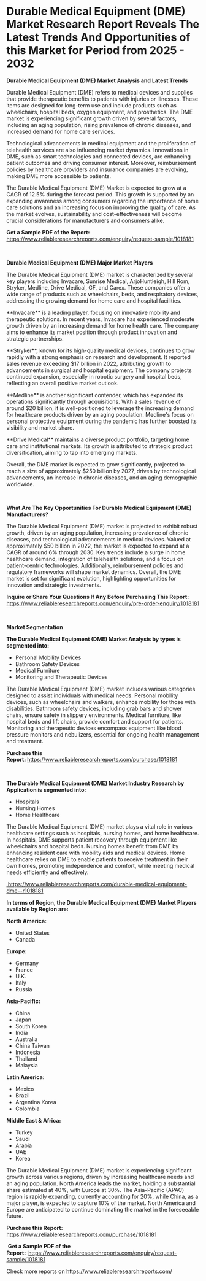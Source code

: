 <p><h1>Durable Medical Equipment (DME) Market Research Report Reveals The Latest Trends And Opportunities of this Market for Period from 2025 - 2032</h1></p><p><strong>Durable Medical Equipment (DME) Market Analysis and Latest Trends</strong></p>
<p><p>Durable Medical Equipment (DME) refers to medical devices and supplies that provide therapeutic benefits to patients with injuries or illnesses. These items are designed for long-term use and include products such as wheelchairs, hospital beds, oxygen equipment, and prosthetics. The DME market is experiencing significant growth driven by several factors, including an aging population, rising prevalence of chronic diseases, and increased demand for home care services.</p><p>Technological advancements in medical equipment and the proliferation of telehealth services are also influencing market dynamics. Innovations in DME, such as smart technologies and connected devices, are enhancing patient outcomes and driving consumer interest. Moreover, reimbursement policies by healthcare providers and insurance companies are evolving, making DME more accessible to patients.</p><p>The Durable Medical Equipment (DME) Market is expected to grow at a CAGR of 12.5% during the forecast period. This growth is supported by an expanding awareness among consumers regarding the importance of home care solutions and an increasing focus on improving the quality of care. As the market evolves, sustainability and cost-effectiveness will become crucial considerations for manufacturers and consumers alike.</p></p>
<p><strong>Get a Sample PDF of the Report:&nbsp;</strong> <a href="https://www.reliableresearchreports.com/enquiry/request-sample/1018181?utm_campaign=3355&utm_medium=2&utm_source=Github&utm_content=ia&utm_term=21032025&utm_id=durable-medical-equipment-dme">https://www.reliableresearchreports.com/enquiry/request-sample/1018181</a></p>
<p>&nbsp;</p>
<p><strong>Durable Medical Equipment (DME) Major Market Players</strong></p>
<p><p>The Durable Medical Equipment (DME) market is characterized by several key players including Invacare, Sunrise Medical, ArjoHuntleigh, Hill Rom, Stryker, Medline, Drive Medical, GF, and Carex. These companies offer a wide range of products such as wheelchairs, beds, and respiratory devices, addressing the growing demand for home care and hospital facilities.</p><p>**Invacare** is a leading player, focusing on innovative mobility and therapeutic solutions. In recent years, Invacare has experienced moderate growth driven by an increasing demand for home health care. The company aims to enhance its market position through product innovation and strategic partnerships.</p><p>**Stryker**, known for its high-quality medical devices, continues to grow rapidly with a strong emphasis on research and development. It reported sales revenue exceeding $17 billion in 2022, attributing growth to advancements in surgical and hospital equipment. The company projects continued expansion, especially in robotic surgery and hospital beds, reflecting an overall positive market outlook.</p><p>**Medline** is another significant contender, which has expanded its operations significantly through acquisitions. With a sales revenue of around $20 billion, it is well-positioned to leverage the increasing demand for healthcare products driven by an aging population. Medline's focus on personal protective equipment during the pandemic has further boosted its visibility and market share.</p><p>**Drive Medical** maintains a diverse product portfolio, targeting home care and institutional markets. Its growth is attributed to strategic product diversification, aiming to tap into emerging markets.</p><p>Overall, the DME market is expected to grow significantly, projected to reach a size of approximately $250 billion by 2027, driven by technological advancements, an increase in chronic diseases, and an aging demographic worldwide.</p></p>
<p>&nbsp;</p>
<p><strong>What Are The Key Opportunities For Durable Medical Equipment (DME) Manufacturers?</strong></p>
<p><p>The Durable Medical Equipment (DME) market is projected to exhibit robust growth, driven by an aging population, increasing prevalence of chronic diseases, and technological advancements in medical devices. Valued at approximately $50 billion in 2022, the market is expected to expand at a CAGR of around 6% through 2030. Key trends include a surge in home healthcare demand, integration of telehealth solutions, and a focus on patient-centric technologies. Additionally, reimbursement policies and regulatory frameworks will shape market dynamics. Overall, the DME market is set for significant evolution, highlighting opportunities for innovation and strategic investments.</p></p>
<p><strong>Inquire or Share Your Questions If Any Before Purchasing This Report:</strong> <a href="https://www.reliableresearchreports.com/enquiry/pre-order-enquiry/1018181?utm_campaign=3355&utm_medium=2&utm_source=Github&utm_content=ia&utm_term=21032025&utm_id=durable-medical-equipment-dme">https://www.reliableresearchreports.com/enquiry/pre-order-enquiry/1018181</a></p>
<p>&nbsp;</p>
<p><strong>Market Segmentation</strong></p>
<p><strong>The Durable Medical Equipment (DME) Market Analysis by types is segmented into:</strong></p>
<p><ul><li>Personal Mobility Devices</li><li>Bathroom Safety Devices</li><li>Medical Furniture</li><li>Monitoring and Therapeutic Devices</li></ul></p>
<p><p>The Durable Medical Equipment (DME) market includes various categories designed to assist individuals with medical needs. Personal mobility devices, such as wheelchairs and walkers, enhance mobility for those with disabilities. Bathroom safety devices, including grab bars and shower chairs, ensure safety in slippery environments. Medical furniture, like hospital beds and lift chairs, provide comfort and support for patients. Monitoring and therapeutic devices encompass equipment like blood pressure monitors and nebulizers, essential for ongoing health management and treatment.</p></p>
<p><strong>Purchase this Report:&nbsp;</strong><a href="https://www.reliableresearchreports.com/purchase/1018181?utm_campaign=3355&utm_medium=2&utm_source=Github&utm_content=ia&utm_term=21032025&utm_id=durable-medical-equipment-dme">https://www.reliableresearchreports.com/purchase/1018181</a></p>
<p>&nbsp;</p>
<p><strong>The Durable Medical Equipment (DME) Market Industry Research by Application is segmented into:</strong></p>
<p><ul><li>Hospitals</li><li>Nursing Homes</li><li>Home Healthcare</li></ul></p>
<p><p>The Durable Medical Equipment (DME) market plays a vital role in various healthcare settings such as hospitals, nursing homes, and home healthcare. In hospitals, DME supports patient recovery through equipment like wheelchairs and hospital beds. Nursing homes benefit from DME by enhancing resident care with mobility aids and medical devices. Home healthcare relies on DME to enable patients to receive treatment in their own homes, promoting independence and comfort, while meeting medical needs efficiently and effectively.</p></p>
<p><a href="https://www.reliableresearchreports.com/durable-medical-equipment-dme--r1018181?utm_campaign=3355&utm_medium=2&utm_source=Github&utm_content=ia&utm_term=21032025&utm_id=durable-medical-equipment-dme">&nbsp;https://www.reliableresearchreports.com/durable-medical-equipment-dme--r1018181</a></p>
<p><strong>In terms of Region, the Durable Medical Equipment (DME) Market Players available by Region are:</strong></p>
<p>
    <p> <strong> North America: </strong>
        <ul>
            <li>United States</li>
            <li>Canada</li>
        </ul>
        </p> 
    <p> <strong> Europe: </strong>
        <ul>
            <li>Germany</li>
            <li>France</li>
            <li>U.K.</li>
            <li>Italy</li>
            <li>Russia</li>
        </ul>
        </p> 
    <p> <strong> Asia-Pacific: </strong>
        <ul>
            <li>China</li>
            <li>Japan</li>
            <li>South Korea</li>
            <li>India</li>
            <li>Australia</li>
            <li>China Taiwan</li>
            <li>Indonesia</li>
            <li>Thailand</li>
            <li>Malaysia</li>
        </ul>
        </p> 
    <p> <strong> Latin America: </strong>
        <ul>
            <li>Mexico</li>
            <li>Brazil</li>
            <li>Argentina Korea</li>
            <li>Colombia</li>
        </ul>
        </p> 
    <p> <strong> Middle East & Africa: </strong>
        <ul>
            <li>Turkey</li>
            <li>Saudi</li>
            <li>Arabia</li>
            <li>UAE</li>
            <li>Korea</li>
        </ul>
    </p>
    </p>
<p><p>The Durable Medical Equipment (DME) market is experiencing significant growth across various regions, driven by increasing healthcare needs and an aging population. North America leads the market, holding a substantial share estimated at 40%, with Europe at 30%. The Asia-Pacific (APAC) region is rapidly expanding, currently accounting for 20%, while China, as a major player, is expected to capture 10% of the market. North America and Europe are anticipated to continue dominating the market in the foreseeable future.</p></p>
<p><strong>Purchase this Report: </strong><a href="https://www.reliableresearchreports.com/purchase/1018181?utm_campaign=3355&utm_medium=2&utm_source=Github&utm_content=ia&utm_term=21032025&utm_id=durable-medical-equipment-dme">https://www.reliableresearchreports.com/purchase/1018181</a></p>
<p>&nbsp;<strong>Get a Sample PDF of the Report:&nbsp;&nbsp;</strong><a href="https://www.reliableresearchreports.com/enquiry/request-sample/1018181?utm_campaign=3355&utm_medium=2&utm_source=Github&utm_content=ia&utm_term=21032025&utm_id=durable-medical-equipment-dme">https://www.reliableresearchreports.com/enquiry/request-sample/1018181</a></p>
<p><strong></strong></p>
<p>Check more reports on <a href="https://www.reliableresearchreports.com/?utm_campaign=3355&utm_medium=2&utm_source=Github&utm_content=ia&utm_term=21032025&utm_id=durable-medical-equipment-dme">https://www.reliableresearchreports.com/</a></p>